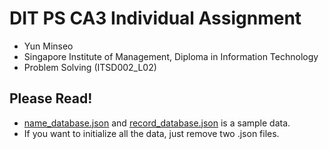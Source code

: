# DIT PS CA3 Individual Assignment
- Yun Minseo
- Singapore Institute of Management, Diploma in Information Technology
- Problem Solving (ITSD002_L02)
## Please Read!
- [name_database.json](https://github.com/dev-by-david/Minseo-Yun-DIT-PS-CA3/blob/main/name_database.json) and [record_database.json](https://github.com/dev-by-david/Minseo-Yun-DIT-PS-CA3/blob/main/record_database.json) is a sample data.
- If you want to initialize all the data, just remove two .json files.